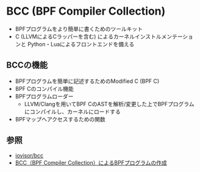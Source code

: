 # BCC (BPF Compiler Collection)
- BPFプログラムをより簡単に書くためのツールキット
- C (LLVMによるCラッパーを含む) によるカーネルインストルメンテーションと
  Python・Luaによるフロントエンドを備える

## BCCの機能
- BPFプログラムを簡単に記述するためのModified C (BPF C)
- BPF Cのコンパイル機能
- BPFプログラムローダー
  - LLVM/Clangを用いてBPF CのASTを解析/変更した上でBPFプログラムにコンパイルし、カーネルにロードする
- BPFマップへアクセスするための関数

## 参照
- [iovisor/bcc](https://github.com/iovisor/bcc)
- [BCC（BPF Compiler Collection）によるBPFプログラムの作成](https://www.atmarkit.co.jp/ait/articles/1912/17/news006.html)
